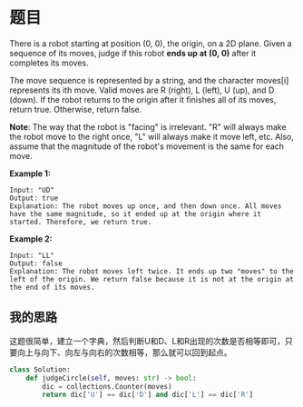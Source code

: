 # 题目

There is a robot starting at position (0, 0), the origin, on a 2D plane. Given a sequence of its moves, judge if this robot **ends up at (0, 0)** after it completes its moves.

The move sequence is represented by a string, and the character moves[i] represents its ith move. Valid moves are R (right), L (left), U (up), and D (down). If the robot returns to the origin after it finishes all of its moves, return true. Otherwise, return false.

**Note**: The way that the robot is "facing" is irrelevant. "R" will always make the robot move to the right once, "L" will always make it move left, etc. Also, assume that the magnitude of the robot's movement is the same for each move.

**Example 1:**

```
Input: "UD"
Output: true 
Explanation: The robot moves up once, and then down once. All moves have the same magnitude, so it ended up at the origin where it started. Therefore, we return true.
```

 

**Example 2:**

```
Input: "LL"
Output: false
Explanation: The robot moves left twice. It ends up two "moves" to the left of the origin. We return false because it is not at the origin at the end of its moves.
```

## 我的思路

这题很简单，建立一个字典，然后判断U和D、L和R出现的次数是否相等即可，只要向上与向下、向左与向右的次数相等，那么就可以回到起点。

```python
class Solution:
    def judgeCircle(self, moves: str) -> bool:
        dic = collections.Counter(moves)
        return dic['U'] == dic['D'] and dic['L'] == dic['R']
```

